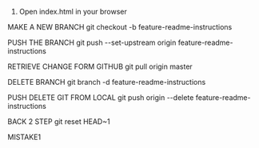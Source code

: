 1. Open index.html in your browser

MAKE A NEW BRANCH
git checkout -b feature-readme-instructions

PUSH THE BRANCH
git push --set-upstream origin feature-readme-instructions

RETRIEVE CHANGE FORM GITHUB
git pull origin master

DELETE BRANCH
git branch -d feature-readme-instructions

PUSH DELETE GIT FROM LOCAL
git push origin --delete feature-readme-instructions

BACK 2 STEP
git reset HEAD~1

MISTAKE1